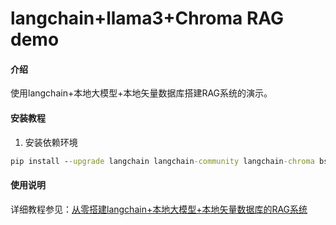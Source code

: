 # langchain+llama3+Chroma RAG demo

#### 介绍
使用langchain+本地大模型+本地矢量数据库搭建RAG系统的演示。

#### 安装教程

1. 安装依赖环境
```cmd
pip install --upgrade langchain langchain-community langchain-chroma bs4
```

#### 使用说明

详细教程参见：[从零搭建langchain+本地大模型+本地矢量数据库的RAG系统](http://www.wfcoding.com/articles/practice/01%E4%BB%8E%E9%9B%B6%E6%90%AD%E5%BB%BAlangchain+%E6%9C%AC%E5%9C%B0%E5%A4%A7%E6%A8%A1%E5%9E%8B+%E6%9C%AC%E5%9C%B0%E7%9F%A2%E9%87%8F%E6%95%B0%E6%8D%AE%E5%BA%93%E7%9A%84rag%E7%B3%BB%E7%BB%9F/)
